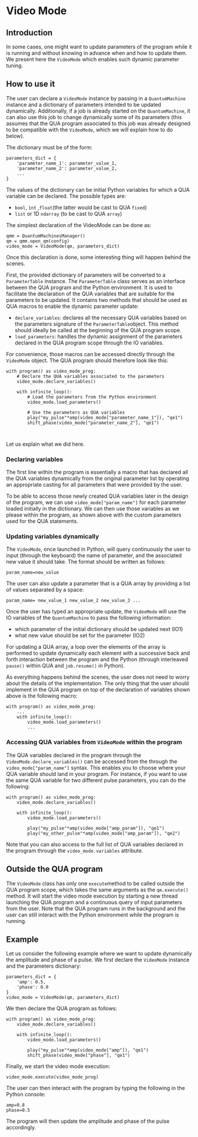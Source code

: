 # Video Mode
## Introduction

In some cases, one might want to update parameters of the program while it is running and without knowing in advance when and how to update them.
We present here the ```VideoMode``` which enables such dynamic parameter tuning.

## How to use it

The user can declare a ``VideoMode`` instance by passing in a ```QuantumMachine``` instance and a dictionary of
parameters intended to be updated dynamically. Additionally, if a job is already started on the ```QuantumMachine```,
it can also use this job to change dynamically some of its parameters (this assumes that the QUA program associated to this job
was already designed to be compatible with the ```VideoMode```, which we will explain how to do below).


The dictionary must be of the form:

```
parameters_dict = {
    'parameter_name_1': parameter_value_1,
    'parameter_name_2': parameter_value_2,
    ...
}
```
The values of the dictionary can be initial Python variables for which a QUA variable can be declared. The possible types are:
- ```bool```, ```ìnt``` ,```float```(the latter would be cast to QUA ```fixed```)
- ```list``` or 1D ```ndarray``` (to be cast to QUA ```array```)

The simplest declaration of the VideoMode can be done as:
```
qmm = QuantumMachinesManager()
qm = qmm.open_qm(config)
video_mode = VideoMode(qm, parameters_dict)
 ```

Once this declaration is done, some interesting thing will happen behind the scenes.

First, the provided dictionary of parameters will be converted to a ```ParameterTable``` instance.
The ```ParameterTable``` class serves as an interface between the QUA program and the Python environment. 
It is used to facilitate the declaration of the QUA variables that are suitable for the parameters to be updated.
It contains two methods that should be used as QUA macros to enable the dynamic parameter update:
  - ```declare_variables```: declares all the necessary QUA variables based on the parameters signature of the ```ParameterTable```object. 
        This method should ideally be called at the beginning of the QUA program scope.
  - ```load_parameters```: handles the dynamic assignment of the parameters declared in the QUA program scope through the IO variables.

For convenience, those macros can be accessed directly through the ```VideoMode``` object. The QUA program should therefore look like this:

```
with program() as video_mode_prog:
    # Declare the QUA variables associated to the parameters
    video_mode.declare_variables()
    
    with infinite_loop():
        # Load the parameters from the Python environment
        video_mode.load_parameters()
        
        # Use the parameters as QUA variables
        play("my_pulse"*amp(video_mode["parameter_name_1"]), "qe1")
        shift_phase(video_mode["parameter_name_2"], "qe1")
        
       
```

Let us explain what we did here.

### Declaring variables
The first line within the program is essentially a macro that has declared all the QUA variables dynamically from the 
original parameter list by operating an appropriate casting for all parameters that were provided by the user.

To be able to access those newly created QUA variables later in the design of the program, we can use 
```video_mode["param_name"]``` for each parameter loaded initially in the dictionary. We can then use those variables 
as we please within the program, as shown above with the custom parameters used for the QUA statements.

### Updating variables dynamically


The ```VideoMode```, once launched in Python, will query continuously the user to input (through the keyboard) 
the name of parameter, and the associated new value it should take.
The format should be written as follows:
```
param_name=new_value
```
The user can also update a parameter that is a QUA array by providing a list of values separated by a space:
```
param_name= new_value_1 new_value_2 new_value_3 ...
```

Once the user has typed an appropriate update, the ```VideoMode``` will use the IO variables of the ``QuantumMachine`` 
to pass the following information:
- which parameter of the initial dictionary should be updated next (IO1)
- what new value should be set for the parameter (IO2)

For updating a QUA array, a loop over the elements of the array is performed to update dynamically each element 
with a successive back and forth interaction between the program and the Python (through interleaved ```pause()``` within QUA and ```job.resume()``` in Python).

As everything happens behind the scenes, the user does not need to worry about the details of the implementation.
The only thing that the user should implement in the QUA program on top of the declaration of variables shown above is the following macro:
```
with program() as video_mode_prog:
    ...
    with infinite_loop():
        video_mode.load_parameters()
        ...
```

### Accessing QUA variables from ```VideoMode``` within the program
The QUA variables declared in the program through the ```VideoMode.declare_variables()``` can be accessed from the
through the ```video_mode["param_name"]``` syntax. This enables you to choose where your QUA variable should land in 
your program. For instance, if you want to use the same QUA variable for two different pulse parameters, you can do the following:
```
with program() as video_mode_prog:
    video_mode.declare_variables()
    
    with infinite_loop():
        video_mode.load_parameters()
        
        play("my_pulse"*amp(video_mode["amp_param"]), "qe1")
        play("my_other_pulse"*amp(video_mode["amp_param"]), "qe2")
```

Note that you can also access to the full list of QUA variables declared in the program through the ```video_mode.variables``` attribute.
## Outside the QUA program
The ```VideoMode``` class has only one ```execute```method to be called outside the QUA program scope, which takes the same arguments as the 
```qm.execute()``` method. It will start the video mode execution by starting a new thread launching the QUA program and a continuous query of input parameters from the user.
Note that the QUA program runs in the background and the user can still interact with the Python environment while the program is running.

## Example
Let us consider the following example where we want to update dynamically the amplitude and phase of a pulse.
We first declare the ```VideoMode``` instance and the parameters dictionary:
```
parameters_dict = {
    'amp': 0.5,
    'phase': 0.0
}
video_mode = VideoMode(qm, parameters_dict)
```
We then declare the QUA program as follows:
```
with program() as video_mode_prog:
    video_mode.declare_variables()
    
    with infinite_loop():
        video_mode.load_parameters()
        
        play("my_pulse"*amp(video_mode["amp"]), "qe1")
        shift_phase(video_mode["phase"], "qe1")
```
Finally, we start the video mode execution:
```
video_mode.execute(video_mode_prog)
```
The user can then interact with the program by typing the following in the Python console:
```
amp=0.8
phase=0.5
```
The program will then update the amplitude and phase of the pulse accordingly.



  